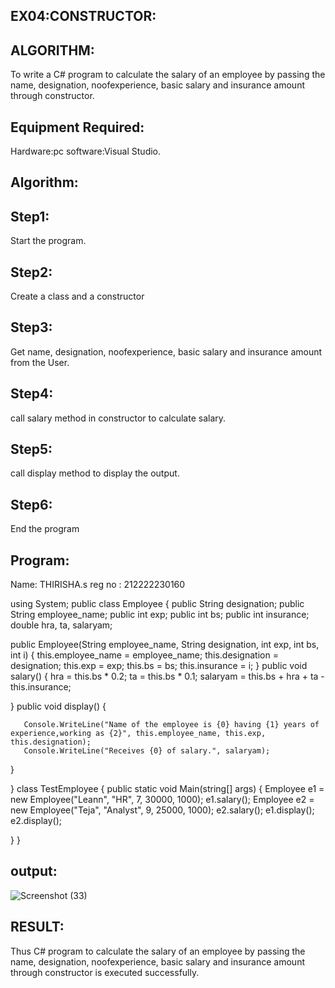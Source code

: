 ## EX04:CONSTRUCTOR:
## ALGORITHM:
To write a C# program to calculate the salary of an employee by passing the name, designation, noofexperience, basic salary and insurance amount through constructor.

## Equipment Required:
Hardware:pc software:Visual Studio.

## Algorithm:
## Step1:
Start the program.

## Step2:
Create a class and a constructor

## Step3:
Get name, designation, noofexperience, basic salary and insurance amount from the User.

## Step4:
call salary method in constructor to calculate salary.

## Step5:
call display method to display the output.

## Step6:
End the program

## Program:
Name: THIRISHA.s
reg no : 212222230160

using System;
public class Employee
{
   public String designation;
   public String employee_name;
   public int exp;
   public int bs;
   public int insurance;
   double hra, ta, salaryam;

   public Employee(String employee_name, String designation, int exp, int bs, int i)
   {
       this.employee_name = employee_name;
       this.designation = designation;
       this.exp = exp;
       this.bs = bs;
       this.insurance = i;
   }
   public void salary()
   {
       hra = this.bs * 0.2;
       ta = this.bs * 0.1;
       salaryam = this.bs + hra + ta - this.insurance;

   }
   public void display()
   {

       Console.WriteLine("Name of the employee is {0} having {1} years of experience,working as {2}", this.employee_name, this.exp, this.designation);
       Console.WriteLine("Receives {0} of salary.", salaryam);

   }

}
class TestEmployee
{
   public static void Main(string[] args)
   {
       Employee e1 = new Employee("Leann", "HR", 7, 30000, 1000);
       e1.salary();
       Employee e2 = new Employee("Teja", "Analyst", 9, 25000, 1000);
       e2.salary();
       e1.display();
       e2.display();

   }
}
## output:
![Screenshot (33)](https://github.com/Thirisha-s/Ex04-Constructor/assets/120380280/9da6d41f-a579-4132-adb6-4bbe446c3b66)

## RESULT:
Thus C# program to calculate the salary of an employee by passing the name, designation, noofexperience, basic salary and insurance amount through constructor is executed successfully.


